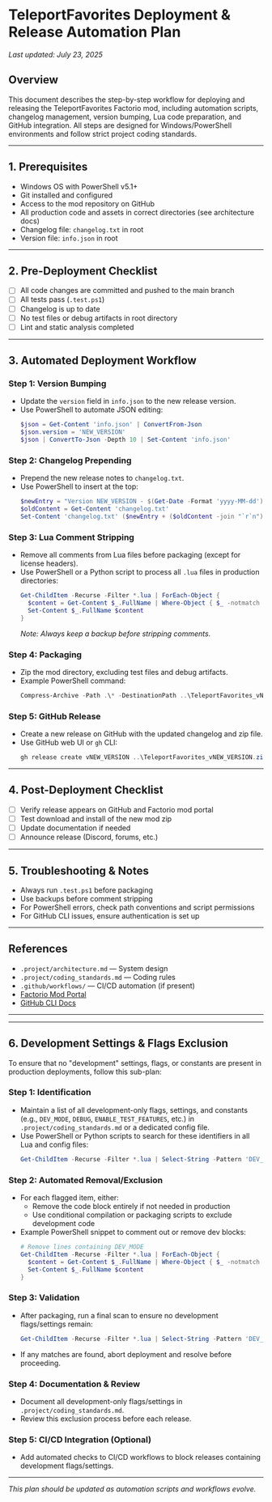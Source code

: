 # TeleportFavorites Deployment & Release Automation Plan

_Last updated: July 23, 2025_

## Overview
This document describes the step-by-step workflow for deploying and releasing the TeleportFavorites Factorio mod, including automation scripts, changelog management, version bumping, Lua code preparation, and GitHub integration. All steps are designed for Windows/PowerShell environments and follow strict project coding standards.

---

## 1. Prerequisites
- Windows OS with PowerShell v5.1+
- Git installed and configured
- Access to the mod repository on GitHub
- All production code and assets in correct directories (see architecture docs)
- Changelog file: `changelog.txt` in root
- Version file: `info.json` in root

---

## 2. Pre-Deployment Checklist
- [ ] All code changes are committed and pushed to the main branch
- [ ] All tests pass (`.test.ps1`)
- [ ] Changelog is up to date
- [ ] No test files or debug artifacts in root directory
- [ ] Lint and static analysis completed

---

## 3. Automated Deployment Workflow

### Step 1: Version Bumping
- Update the `version` field in `info.json` to the new release version.
- Use PowerShell to automate JSON editing:
  ```powershell
  $json = Get-Content 'info.json' | ConvertFrom-Json
  $json.version = 'NEW_VERSION'
  $json | ConvertTo-Json -Depth 10 | Set-Content 'info.json'
  ```

### Step 2: Changelog Prepending
- Prepend the new release notes to `changelog.txt`.
- Use PowerShell to insert at the top:
  ```powershell
  $newEntry = "Version NEW_VERSION - $(Get-Date -Format 'yyyy-MM-dd')`r`n- ...release notes...`r`n"
  $oldContent = Get-Content 'changelog.txt'
  Set-Content 'changelog.txt' ($newEntry + ($oldContent -join "`r`n"))
  ```

### Step 3: Lua Comment Stripping
- Remove all comments from Lua files before packaging (except for license headers).
- Use PowerShell or a Python script to process all `.lua` files in production directories:
  ```powershell
  Get-ChildItem -Recurse -Filter *.lua | ForEach-Object {
    $content = Get-Content $_.FullName | Where-Object { $_ -notmatch '^\s*--' }
    Set-Content $_.FullName $content
  }
  ```
  _Note: Always keep a backup before stripping comments._

### Step 4: Packaging
- Zip the mod directory, excluding test files and debug artifacts.
- Example PowerShell command:
  ```powershell
  Compress-Archive -Path .\* -DestinationPath ..\TeleportFavorites_vNEW_VERSION.zip -Force
  ```

### Step 5: GitHub Release
- Create a new release on GitHub with the updated changelog and zip file.
- Use GitHub web UI or `gh` CLI:
  ```powershell
  gh release create vNEW_VERSION ..\TeleportFavorites_vNEW_VERSION.zip --notes "$(Get-Content changelog.txt -First 20)"
  ```

---

## 4. Post-Deployment Checklist
- [ ] Verify release appears on GitHub and Factorio mod portal
- [ ] Test download and install of the new mod zip
- [ ] Update documentation if needed
- [ ] Announce release (Discord, forums, etc.)

---

## 5. Troubleshooting & Notes
- Always run `.test.ps1` before packaging
- Use backups before comment stripping
- For PowerShell errors, check path conventions and script permissions
- For GitHub CLI issues, ensure authentication is set up

---

## References
- `.project/architecture.md` — System design
- `.project/coding_standards.md` — Coding rules
- `.github/workflows/` — CI/CD automation (if present)
- [Factorio Mod Portal](https://mods.factorio.com/)
- [GitHub CLI Docs](https://cli.github.com/manual/)

---


---

## 6. Development Settings & Flags Exclusion

To ensure that no "development" settings, flags, or constants are present in production deployments, follow this sub-plan:

### Step 1: Identification
- Maintain a list of all development-only flags, settings, and constants (e.g., `DEV_MODE`, `DEBUG`, `ENABLE_TEST_FEATURES`, etc.) in `.project/coding_standards.md` or a dedicated config file.
- Use PowerShell or Python scripts to search for these identifiers in all Lua and config files:
  ```powershell
  Get-ChildItem -Recurse -Filter *.lua | Select-String -Pattern 'DEV_MODE|DEBUG|ENABLE_TEST_FEATURES'
  ```

### Step 2: Automated Removal/Exclusion
- For each flagged item, either:
  - Remove the code block entirely if not needed in production
  - Use conditional compilation or packaging scripts to exclude development code
- Example PowerShell snippet to comment out or remove dev blocks:
  ```powershell
  # Remove lines containing DEV_MODE
  Get-ChildItem -Recurse -Filter *.lua | ForEach-Object {
    $content = Get-Content $_.FullName | Where-Object { $_ -notmatch 'DEV_MODE' }
    Set-Content $_.FullName $content
  }
  ```

### Step 3: Validation
- After packaging, run a final scan to ensure no development flags/settings remain:
  ```powershell
  Get-ChildItem -Recurse -Filter *.lua | Select-String -Pattern 'DEV_MODE|DEBUG|ENABLE_TEST_FEATURES'
  ```
- If any matches are found, abort deployment and resolve before proceeding.

### Step 4: Documentation & Review
- Document all development-only flags/settings in `.project/coding_standards.md`.
- Review this exclusion process before each release.

### Step 5: CI/CD Integration (Optional)
- Add automated checks to CI/CD workflows to block releases containing development flags/settings.

---

_This plan should be updated as automation scripts and workflows evolve._
